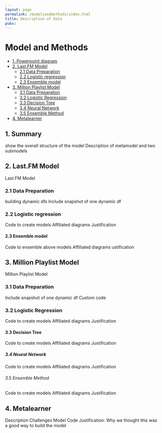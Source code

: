 ```yaml
---
layout: page
permalink: /modelsandmethods/index.html
title: Description of Data
pubs:
---
```

# Model and Methods

* [1. Powerpoint diagram](#1)
* [2. Last.FM Model](#2)
    * [2.1 Data Preparation](#2.1)
    * [2.2 Logistic regression](#2.2)
    * [2.3 Ensemble model](#2.3)
* [3. Million Playlist Model](#3)
    * [3.1 Data Preparation](#3.1)
    * [3.2 Logistic Regression](#3.2)
    * [3.3 Decision Tree](#3.3)
    * [3.4 Neural Network](#3.4)
    * [3.5 Ensemble Method](#3.5)
* [4. Metalearner](#4)

<h2 id="1">1. Summary</h2>
show the overall structure of the model
Description of metamodel and two submodels 

<h2 id="2">2. Last.FM Model</h2>
Last.FM Model
<h3 id="2.1">2.1 Data Preparation</h3>
building dynamic dfs
Include snapshot of one dynamic df
<h3 id="2.2">2.2 Logistic regression</h3>
Code to create models
Affiliated diagrams
Justification
<h4 id="2.3">2.3 Ensemble model</h4>
Code to ensemble above models
Affiliated diagrams
ustification


<h2 id="3">3. Million Playlist Model</h2>
Million Playlist Model
<h3 id="3.1">3.1 Data Preparation</h3>
Include snapshot of one dynamic df
Custom code
<h3 id="3.2">3.2 Logistic Regression</h3>
Code to create models
Affiliated diagrams
Justification
<h4 id="3.3">3.3 Decision Tree</h4>
Code to create models
Affiliated diagrams
Justification
<h5 id="3.4">3.4 Neural Network</h5>
Code to create models
Affiliated diagrams
Justification
<h6 id="3.5">3.5 Ensemble Method</h6>
Code to create models
Affiliated diagrams
Justification

<h2 id="4">4. Metalearner</h2>
Description
Challenges
Model
Code
Justification: Why we thought this was a good way to build the model

